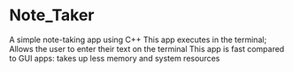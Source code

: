 # Note_Taker
A simple note-taking app using C++
This app executes in the terminal; Allows the user to enter their text on the terminal
This app is fast compared to GUI apps: takes up less memory and system resources
